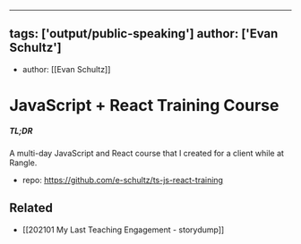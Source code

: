 
---
tags: ['output/public-speaking']
author: ['Evan Schultz']
---
- author: [[Evan Schultz]] 

# JavaScript + React Training Course

##### TL;DR

A multi-day JavaScript and React course that I created for a client while at Rangle. 

- repo: https://github.com/e-schultz/ts-js-react-training


## Related
- [[202101 My Last Teaching Engagement - storydump]]